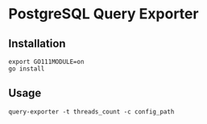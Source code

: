 # PostgreSQL Query Exporter

## Installation
```
export GO111MODULE=on
go install
```

## Usage
```
query-exporter -t threads_count -c config_path
```
